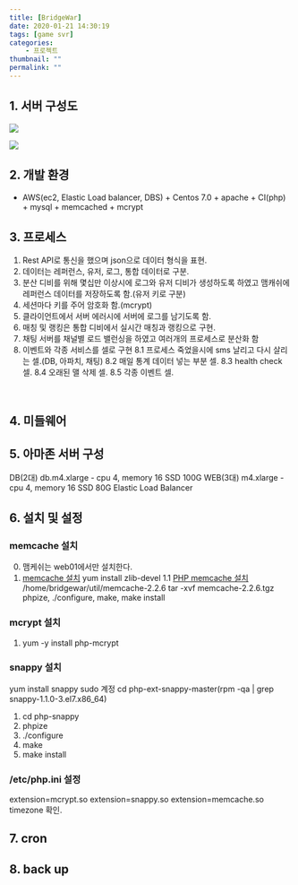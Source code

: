 ```yaml
---
title: [BridgeWar]
date: 2020-01-21 14:30:19
tags: [game svr]
categories:
    - 프로젝트
thumbnail: ""
permalink: ""
---
```

## 1. 서버 구성도 
![](/images/404d06966e444c82bfd0082847a86424.png)
<!-- more -->
![](/images/e809b4238e6543858afdec7ce557e30c.png)
## 2. 개발 환경
 -  AWS(ec2, Elastic Load balancer, DBS) + Centos 7.0 + apache + CI(php) + mysql + memcached + mcrypt

## 3. 프로세스
1. Rest API로 통신을 했으며 json으로 데이터 형식을 표현.
2. 데이터는 레퍼런스, 유저, 로그, 통합 데이터로 구분.
3. 분산 디비를 위해 몇십만 이상시에 로그와 유저 디비가 생성하도록 하였고 맴캐쉬에 레퍼런스 데이터를 저장하도록 함.(유저 키로 구분)
4. 세션마다 키를 주어 암호화 함.(mcrypt)
5. 클라이언트에서 서버 에러시에 서버에 로그를 남기도록 함.
6. 매칭 및 랭킹은 통합 디비에서 실시간 매칭과 랭킹으로 구현.
7. 채팅 서버를 채널별 로드 밸런싱을 하였고 여러개의 프로세스로 분산화 함
8. 이벤트와 각종 서비스를 셀로 구현
 8.1 프로세스 죽었을시에 sms 날리고 다시 살리는 셀.(DB, 아파치, 채팅)
 8.2 매일 통계 데이터 넣는 부분 셀.
 8.3 health check 셀.
 8.4 오래된 맬 삭제 셀.
 8.5 각종 이벤트 셀.
<br>

## 4. 미들웨어

## 5. 아마존 서버 구성
DB(2대) db.m4.xlarge - cpu 4, memory 16 SSD 100G
WEB(3대) m4.xlarge - cpu 4, memory 16 SSD 80G
Elastic Load Balancer

## 6. 설치 및 설정
### memcache 설치
0. 맴케쉬는 web01에서만 설치한다.
1. [memcache 설치](http://www.liquidweb.com/kb/how-to-install-memcached-on-centos-7/)
   yum install zlib-devel
   1.1 [PHP memcache 설치](http://egloos.zum.com/jonnychoe/v/5561398)
       /home/bridgewar/util/memcache-2.2.6
       tar -xvf memcache-2.2.6.tgz
       phpize,  ./configure, make, make install

### mcrypt 설치
1. yum -y install php-mcrypt

### snappy 설치
yum install snappy
sudo 계정
cd php-ext-snappy-master(rpm -qa | grep snappy-1.1.0-3.el7.x86_64)
1. cd php-snappy
2. phpize
3. ./configure
4. make
5. make install

### /etc/php.ini 설정
extension=mcrypt.so
extension=snappy.so
extension=memcache.so
timezone 확인.

## 7. cron
## 8. back up
